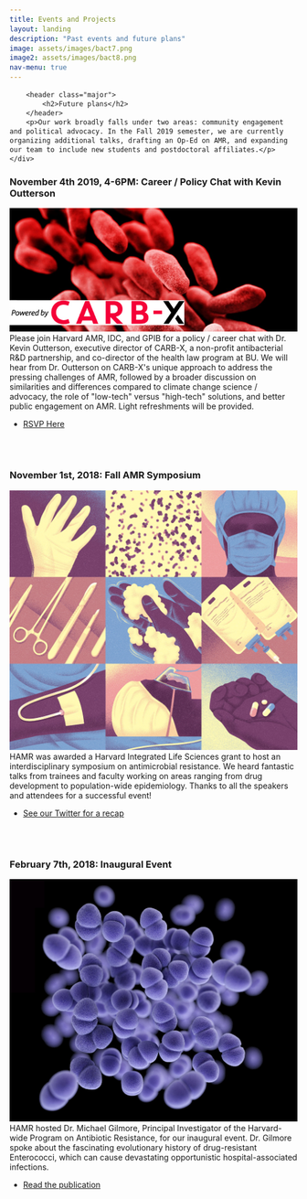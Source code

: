 ```yaml
---
title: Events and Projects
layout: landing
description: "Past events and future plans"
image: assets/images/bact7.png
image2: assets/images/bact8.png
nav-menu: true
---
```


<!-- Main -->
<div id="main">

<!-- One -->
<section id="one">
	<div class="inner">
	
		<header class="major">
			<h2>Future plans</h2>
		</header>
		<p>Our work broadly falls under two areas: community engagement and political advocacy. In the Fall 2019 semester, we are currently organizing additional talks, drafting an Op-Ed on AMR, and expanding our team to include new students and postdoctoral affiliates.</p>
	</div>
</section>

<div class="inner">
	<h3>November 4th 2019, 4-6PM: Career / Policy Chat with Kevin Outterson</h3>
		<p>
			<span class="image right"><img src="assets/images/carbx.jpg" alt="" /></span>
			Please join Harvard AMR, IDC, and GPIB for a policy / career chat with Dr. Kevin Outterson, executive director of CARB-X, a non-profit antibacterial R&D partnership, and co-director of the health law program at BU. We will hear from Dr. Outterson on CARB-X's unique approach to address the pressing challenges of AMR, followed by a broader discussion on similarities and differences compared to climate change science / advocacy, the role of "low-tech" versus "high-tech" solutions, and better public engagement on AMR. Light refreshments will be provided.
		</p>
		<ul class="actions">
					<li><a href="https://forms.gle/qCQcU8vwpXEUUcgK6" target="_blank" class="button">RSVP Here</a></li>
		</ul>
		<p>
		  <br>
		  <br>
		</p>
</div>


<div class="inner">
	<h3>November 1st, 2018: Fall AMR Symposium</h3>
		<p>
			<span class="image left"><img src="assets/images/bact6.jpg" alt="" /></span>
			HAMR was awarded a Harvard Integrated Life Sciences grant to host an interdisciplinary symposium 
			on antimicrobial resistance. We heard fantastic talks from trainees and faculty working on areas 
			ranging from drug development to population-wide epidemiology. Thanks to all the speakers and attendees 
			for a successful event!
		</p>
		<ul class="actions">
					<li><a href="https://www.twitter.com/harvardAMR" target="_blank" class="button">See our Twitter for a recap</a></li>
		</ul>
		<p>
		  <br>
		  <br>
		</p>
</div>


<div class="inner">
	<h3>February 7th, 2018: Inaugural Event</h3>
		<p>
			<span class="image right"><img src="assets/images/vanco.jpg" alt="" /></span>
			HAMR hosted Dr. Michael Gilmore, Principal Investigator of the Harvard-wide Program 
			on Antibiotic Resistance, for our inaugural event. Dr. Gilmore spoke about the fascinating 
			evolutionary history of drug-resistant Enterococci, which can cause devastating opportunistic 
			hospital-associated infections.
		</p>
			<ul class="actions">
				<li><a href="https://www.ncbi.nlm.nih.gov/pubmed/28502769" target="_blank" class="button">Read the publication</a></li>
			</ul>
		<p>
		  <br>
		  <br>
		</p>
</div>

</div>

